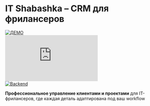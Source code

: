 
# IT Shabashka – CRM для фрилансеров 

[![ДЕМО](https://img.shields.io/badge/ДЕМО-ДОСТУПНО-009688?style=for-the-badge&logo=cloud)](https://itshabashka.ru)  
[![Stack](https://img.shields.io/badge/Nuxt_3-реализация-00C58E?logo=nuxt.js)](https://nuxt.com)  
[![Backend](https://img.shields.io/badge/Appwrite_Cloud-инфраструктура-F02E65?logo=appwrite)](https://appwrite.io)  

**Профессиональное управление клиентами и проектами** для IT-фрилансеров, где каждая деталь адаптирована под ваш workflow
